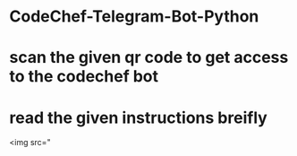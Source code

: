 # CodeChef-Telegram-Bot-Python

# scan the given qr code to get access to the codechef bot 
# read the given instructions breifly
<img src="
